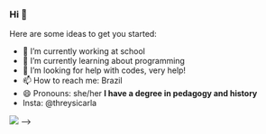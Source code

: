 ### Hi 👋

Here are some ideas to get you started:

- 🔭 I’m currently working at school
- 🌱 I’m currently learning about programming
- 🤔 I’m looking for help with codes, very help!
- 📫 How to reach me: Brazil
- 😄 Pronouns: she/her
**I have a degree in pedagogy and history**
- Insta: @threysicarla
  
![](https://media1.tenor.com/m/fDIsQhwUb6IAAAAC/champaign-windy.gif)
-->
